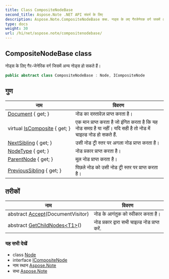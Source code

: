 ```yaml
---
title: Class CompositeNodeBase
second_title: Aspose.Note .NET API संदर्भ के लिए
description: Aspose.Note.CompositeNodeBase कक्ष. नड्स के लए गैरजेनेरक वर्ग जसमें अन्य नड्स ह सकते हैं
type: docs
weight: 30
url: /hi/net/aspose.note/compositenodebase/
---
```

## CompositeNodeBase class

नोड्स के लिए गैर-जेनेरिक वर्ग जिसमें अन्य नोड्स हो सकते हैं।

```csharp
public abstract class CompositeNodeBase : Node, ICompositeNode
```

## गुण

| नाम | विवरण |
| --- | --- |
| [Document](../../aspose.note/node/document/) { get; } | नोड का दस्तावेज़ प्राप्त करता है। |
| virtual [IsComposite](../../aspose.note/node/iscomposite/) { get; } | एक मान प्राप्त करता है जो इंगित करता है कि यह नोड समग्र है या नहीं। यदि सही है तो नोड में चाइल्ड नोड हो सकते हैं. |
| [NextSibling](../../aspose.note/node/nextsibling/) { get; } | उसी नोड ट्री स्तर पर अगला नोड प्राप्त करता है। |
| [NodeType](../../aspose.note/node/nodetype/) { get; } | नोड प्रकार प्राप्त करता है। |
| [ParentNode](../../aspose.note/node/parentnode/) { get; } | मूल नोड प्राप्त करता है। |
| [PreviousSibling](../../aspose.note/node/previoussibling/) { get; } | पिछले नोड को उसी नोड ट्री स्तर पर प्राप्त करता है। |

## तरीकों

| नाम | विवरण |
| --- | --- |
| abstract [Accept](../../aspose.note/node/accept/)(DocumentVisitor) | नोड के आगंतुक को स्वीकार करता है। |
| abstract [GetChildNodes&lt;T1&gt;](../../aspose.note/compositenodebase/getchildnodes/#getchildnodes_1)() | नोड प्रकार द्वारा सभी चाइल्ड नोड प्राप्त करें. |

### यह सभी देखें

* class [Node](../node/)
* interface [ICompositeNode](../icompositenode/)
* नाम स्थान [Aspose.Note](../../aspose.note/)
* सभा [Aspose.Note](../../)


